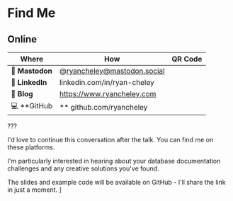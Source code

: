 # Find Me

## Online

| Where | How | QR Code |
|------------|-------|-------|
| 🐘 **Mastodon** | @<ryancheley@mastodon.social> | &nbsp; |
| 💼 **LinkedIn** | linkedin.com/in/ryan-cheley | &nbsp; |
| 📝 **Blog** |  https://www.ryancheley.com | &nbsp; |
| 💻 **GitHub | ** github.com/ryancheley | &nbsp; |


???

I'd love to continue this conversation after the talk. You can find me on these platforms.

I'm particularly interested in hearing about your database documentation challenges and any creative solutions you've found.

The slides and example code will be available on GitHub - I'll share the link in just a moment.
]

